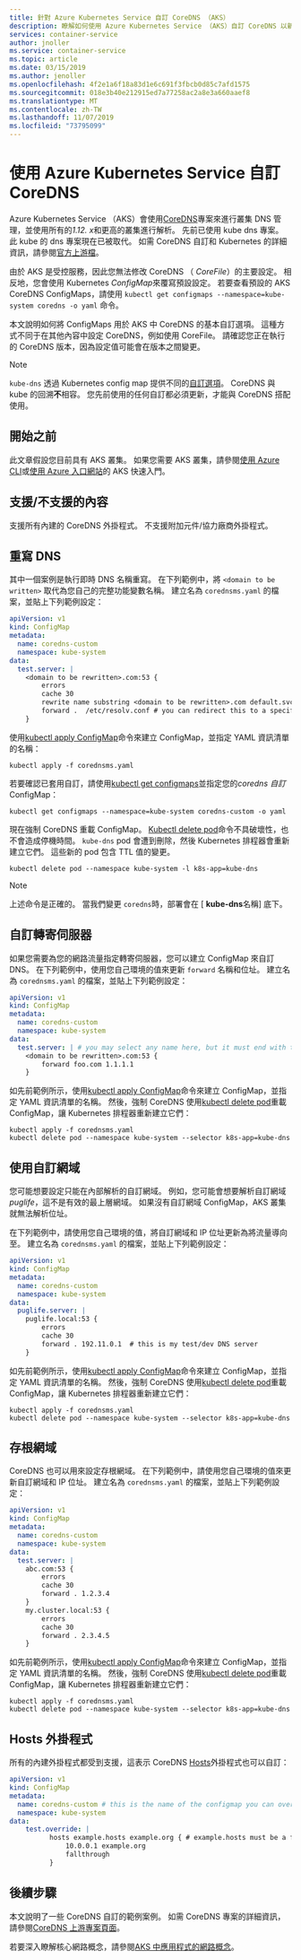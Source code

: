 ```yaml
---
title: 針對 Azure Kubernetes Service 自訂 CoreDNS （AKS）
description: 瞭解如何使用 Azure Kubernetes Service （AKS）自訂 CoreDNS 以新增子域或擴充自訂 DNS 端點
services: container-service
author: jnoller
ms.service: container-service
ms.topic: article
ms.date: 03/15/2019
ms.author: jenoller
ms.openlocfilehash: 4f2e1a6f18a83d1e6c691f3fbcb0d85c7afd1575
ms.sourcegitcommit: 018e3b40e212915ed7a77258ac2a8e3a660aaef8
ms.translationtype: MT
ms.contentlocale: zh-TW
ms.lasthandoff: 11/07/2019
ms.locfileid: "73795099"
---
```

# <a name="customize-coredns-with-azure-kubernetes-service"></a>使用 Azure Kubernetes Service 自訂 CoreDNS

Azure Kubernetes Service （AKS）會使用[CoreDNS][coredns]專案來進行叢集 DNS 管理，並使用所有的*1.12. x*和更高的叢集進行解析。 先前已使用 kube dns 專案。 此 kube 的 dns 專案現在已被取代。 如需 CoreDNS 自訂和 Kubernetes 的詳細資訊，請參閱[官方上游檔][corednsk8s]。

由於 AKS 是受控服務，因此您無法修改 CoreDNS （ *CoreFile*）的主要設定。 相反地，您會使用 Kubernetes *ConfigMap*來覆寫預設設定。 若要查看預設的 AKS CoreDNS ConfigMaps，請使用 `kubectl get configmaps --namespace=kube-system coredns -o yaml` 命令。

本文說明如何將 ConfigMaps 用於 AKS 中 CoreDNS 的基本自訂選項。 這種方式不同于在其他內容中設定 CoreDNS，例如使用 CoreFile。 請確認您正在執行的 CoreDNS 版本，因為設定值可能會在版本之間變更。

> [!NOTE]
> `kube-dns` 透過 Kubernetes config map 提供不同的[自訂選項][kubednsblog]。 CoreDNS 與 kube 的回溯**不**相容。 您先前使用的任何自訂都必須更新，才能與 CoreDNS 搭配使用。

## <a name="before-you-begin"></a>開始之前

此文章假設您目前具有 AKS 叢集。 如果您需要 AKS 叢集，請參閱[使用 Azure CLI][aks-quickstart-cli]或[使用 Azure 入口網站][aks-quickstart-portal]的 AKS 快速入門。

## <a name="what-is-supportedunsupported"></a>支援/不支援的內容

支援所有內建的 CoreDNS 外掛程式。 不支援附加元件/協力廠商外掛程式。

## <a name="rewrite-dns"></a>重寫 DNS

其中一個案例是執行即時 DNS 名稱重寫。 在下列範例中，將 `<domain to be written>` 取代為您自己的完整功能變數名稱。 建立名為 `corednsms.yaml` 的檔案，並貼上下列範例設定：

```yaml
apiVersion: v1
kind: ConfigMap
metadata:
  name: coredns-custom
  namespace: kube-system
data:
  test.server: |
    <domain to be rewritten>.com:53 {
        errors
        cache 30
        rewrite name substring <domain to be rewritten>.com default.svc.cluster.local
        forward .  /etc/resolv.conf # you can redirect this to a specific DNS server such as 10.0.0.10
    }
```

使用[kubectl apply ConfigMap][kubectl-apply]命令來建立 ConfigMap，並指定 YAML 資訊清單的名稱：

```console
kubectl apply -f corednsms.yaml
```

若要確認已套用自訂，請使用[kubectl get configmaps][kubectl-get]並指定您的*coredns 自訂*ConfigMap：

```
kubectl get configmaps --namespace=kube-system coredns-custom -o yaml
```

現在強制 CoreDNS 重載 ConfigMap。 [Kubectl delete pod][kubectl delete]命令不具破壞性，也不會造成停機時間。 `kube-dns` pod 會遭到刪除，然後 Kubernetes 排程器會重新建立它們。 這些新的 pod 包含 TTL 值的變更。

```console
kubectl delete pod --namespace kube-system -l k8s-app=kube-dns
```

> [!Note]
> 上述命令是正確的。 當我們變更 `coredns`時，部署會在 [ **kube-dns**名稱] 底下。

## <a name="custom-forward-server"></a>自訂轉寄伺服器

如果您需要為您的網路流量指定轉寄伺服器，您可以建立 ConfigMap 來自訂 DNS。 在下列範例中，使用您自己環境的值來更新 `forward` 名稱和位址。 建立名為 `corednsms.yaml` 的檔案，並貼上下列範例設定：

```yaml
apiVersion: v1
kind: ConfigMap
metadata:
  name: coredns-custom
  namespace: kube-system
data:
  test.server: | # you may select any name here, but it must end with the .server file extension
    <domain to be rewritten>.com:53 {
        forward foo.com 1.1.1.1
    }
```

如先前範例所示，使用[kubectl apply ConfigMap][kubectl-apply]命令來建立 ConfigMap，並指定 YAML 資訊清單的名稱。 然後，強制 CoreDNS 使用[kubectl delete pod][kubectl delete]重載 ConfigMap，讓 Kubernetes 排程器重新建立它們：

```console
kubectl apply -f corednsms.yaml
kubectl delete pod --namespace kube-system --selector k8s-app=kube-dns
```

## <a name="use-custom-domains"></a>使用自訂網域

您可能想要設定只能在內部解析的自訂網域。 例如，您可能會想要解析自訂網域*puglife*，這不是有效的最上層網域。 如果沒有自訂網域 ConfigMap，AKS 叢集就無法解析位址。

在下列範例中，請使用您自己環境的值，將自訂網域和 IP 位址更新為將流量導向至。 建立名為 `corednsms.yaml` 的檔案，並貼上下列範例設定：

```yaml
apiVersion: v1
kind: ConfigMap
metadata:
  name: coredns-custom
  namespace: kube-system
data:
  puglife.server: |
    puglife.local:53 {
        errors
        cache 30
        forward . 192.11.0.1  # this is my test/dev DNS server
    }
```

如先前範例所示，使用[kubectl apply ConfigMap][kubectl-apply]命令來建立 ConfigMap，並指定 YAML 資訊清單的名稱。 然後，強制 CoreDNS 使用[kubectl delete pod][kubectl delete]重載 ConfigMap，讓 Kubernetes 排程器重新建立它們：

```console
kubectl apply -f corednsms.yaml
kubectl delete pod --namespace kube-system --selector k8s-app=kube-dns
```

## <a name="stub-domains"></a>存根網域

CoreDNS 也可以用來設定存根網域。 在下列範例中，請使用您自己環境的值來更新自訂網域和 IP 位址。 建立名為 `corednsms.yaml` 的檔案，並貼上下列範例設定：

```yaml
apiVersion: v1
kind: ConfigMap
metadata:
  name: coredns-custom
  namespace: kube-system
data:
  test.server: |
    abc.com:53 {
        errors
        cache 30
        forward . 1.2.3.4
    }
    my.cluster.local:53 {
        errors
        cache 30
        forward . 2.3.4.5
    }

```

如先前範例所示，使用[kubectl apply ConfigMap][kubectl-apply]命令來建立 ConfigMap，並指定 YAML 資訊清單的名稱。 然後，強制 CoreDNS 使用[kubectl delete pod][kubectl delete]重載 ConfigMap，讓 Kubernetes 排程器重新建立它們：

```console
kubectl apply -f corednsms.yaml
kubectl delete pod --namespace kube-system --selector k8s-app=kube-dns
```

## <a name="hosts-plugin"></a>Hosts 外掛程式

所有的內建外掛程式都受到支援，這表示 CoreDNS [Hosts][coredns hosts]外掛程式也可以自訂：

```yaml
apiVersion: v1
kind: ConfigMap
metadata:
  name: coredns-custom # this is the name of the configmap you can overwrite with your changes
  namespace: kube-system
data:
    test.override: |
          hosts example.hosts example.org { # example.hosts must be a file
              10.0.0.1 example.org
              fallthrough
          }
```

## <a name="next-steps"></a>後續步驟

本文說明了一些 CoreDNS 自訂的範例案例。 如需 CoreDNS 專案的詳細資訊，請參閱[CoreDNS 上游專案頁面][coredns]。

若要深入瞭解核心網路概念，請參閱[AKS 中應用程式的網路概念][concepts-network]。

<!-- LINKS - external -->
[kubednsblog]: https://www.danielstechblog.io/using-custom-dns-server-for-domain-specific-name-resolution-with-azure-kubernetes-service/
[coredns]: https://coredns.io/
[corednsk8s]: https://kubernetes.io/docs/tasks/administer-cluster/dns-custom-nameservers/#coredns
[dnscache]: https://coredns.io/plugins/cache/
[kubectl-apply]: https://kubernetes.io/docs/reference/generated/kubectl/kubectl-commands#apply
[kubectl-get]: https://kubernetes.io/docs/reference/generated/kubectl/kubectl-commands#get
[kubectl delete]: https://kubernetes.io/docs/reference/generated/kubectl/kubectl-commands#delete
[coredns hosts]: https://coredns.io/plugins/hosts/

<!-- LINKS - internal -->
[concepts-network]: concepts-network.md
[aks-quickstart-cli]: kubernetes-walkthrough.md
[aks-quickstart-portal]: kubernetes-walkthrough-portal.md